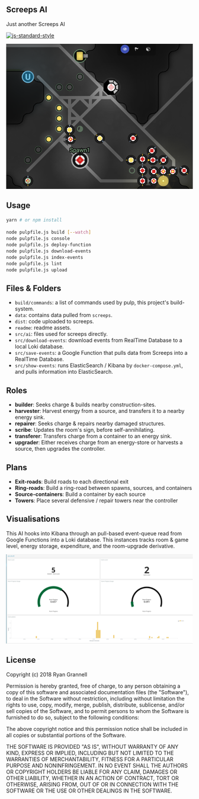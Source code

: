 
## Screeps AI

Just another Screeps AI

[![js-standard-style](https://cdn.rawgit.com/standard/standard/master/badge.svg)](http://standardjs.com)

![Example](readme/example.png)

## Usage

```bash
yarn # or npm install

node pulpfile.js build [--watch]
node pulpfile.js console
node pulpfile.js deploy-function
node pulpfile.js download-events
node pulpfile.js index-events
node pulpfile.js lint
node pulpfile.js upload
```

## Files & Folders

- `build/commands`: a list of commands used by pulp, this project's build-system.
- `data`: contains data pulled from `screeps`.
- `dist`: code uploaded to screeps.
- `readme`: readme assets.
- `src/ai`: files used for screeps directly.
- `src/download-events`: download events from RealTime Database to a local Loki database.
- `src/save-events`: a Google Function that pulls data from Screeps into a RealTime Database.
- `src/show-events`: runs ElasticSearch / Kibana by `docker-compose.yml`, and pulls information into ElasticSearch.

## Roles

- **builder**: Seeks charge & builds nearby construction-sites.
- **harvester**: Harvest energy from a source, and transfers it to a nearby energy sink.
- **repairer**: Seeks charge & repairs nearby damaged structures.
- **scribe**: Updates the room's sign, before self-annihilating.
- **transferer**: Transfers charge from a container to an energy sink.
- **upgrader**: Either receives charge from an energy-store or harvests a source, then upgrades the controller.

## Plans

- **Exit-roads**: Build roads to each directional exit
- **Ring-roads**: Build a ring-road between spawns, sources, and containers
- **Source-containers**: Build a container by each source
- **Towers**: Place several defensive / repair towers near the controller

## Visualisations

This AI hooks into Kibana through an pull-based event-queue read from Google Functions into a Loki database. This instances tracks room & game level, energy storage, expenditure, and the room-upgrade derivative.

![Example](readme/kibana.png)

## License

Copyright (c) 2018 Ryan Grannell

Permission is hereby granted, free of charge, to any person obtaining a copy of this software and associated documentation files (the "Software"), to deal in the Software without restriction, including without limitation the rights to use, copy, modify, merge, publish, distribute, sublicense, and/or sell copies of the Software, and to permit persons to whom the Software is furnished to do so, subject to the following conditions:

The above copyright notice and this permission notice shall be included in all copies or substantial portions of the Software.

THE SOFTWARE IS PROVIDED "AS IS", WITHOUT WARRANTY OF ANY KIND, EXPRESS OR IMPLIED, INCLUDING BUT NOT LIMITED TO THE WARRANTIES OF MERCHANTABILITY, FITNESS FOR A PARTICULAR PURPOSE AND NONINFRINGEMENT. IN NO EVENT SHALL THE AUTHORS OR COPYRIGHT HOLDERS BE LIABLE FOR ANY CLAIM, DAMAGES OR OTHER LIABILITY, WHETHER IN AN ACTION OF CONTRACT, TORT OR OTHERWISE, ARISING FROM, OUT OF OR IN CONNECTION WITH THE SOFTWARE OR THE USE OR OTHER DEALINGS IN THE SOFTWARE.
